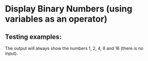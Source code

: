 # Display Binary Numbers (using variables as an operator)

## Testing examples:

The output will always show the numbers 1, 2, 4, 8 and 16 (there is no input).
